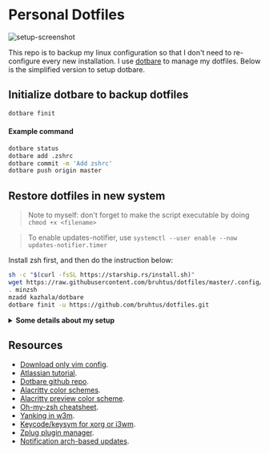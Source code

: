# Personal Dotfiles

![setup-screenshot](https://raw.githubusercontent.com/wiki/bruhtus/dotfiles/arch-linux-setup-sep-2021.png)

This repo is to backup my linux configuration so that I don't need to re-configure every new installation. I use [dotbare](https://github.com/kazhala/dotbare) to manage my dotfiles. Below is the simplified version to setup dotbare.

## Initialize dotbare to backup dotfiles
```sh
dotbare finit
```

#### Example command
```sh
dotbare status
dotbare add .zshrc
dotbare commit -m 'Add zshrc'
dotbare push origin master
```

## Restore dotfiles in new system
> Note to myself: don't forget to make the script executable by doing `chmod +x <filename>`

> To enable updates-notifier, use `systemctl --user enable --now updates-notifier.timer`

Install zsh first, and then do the instruction below:

```sh
sh -c "$(curl -fsSL https://starship.rs/install.sh)"
wget https://raw.githubusercontent.com/bruhtus/dotfiles/master/.config/zsh/minzsh
. minzsh
mzadd kazhala/dotbare
dotbare finit -u https://github.com/bruhtus/dotfiles.git
```

<details>
<summary><strong>Some details about my setup</strong></summary>

Category             | Name
---                  | ---
Operating system     | [Arch linux](https://archlinux.org/)
Window manager       | [i3](https://github.com/i3/i3)
Text editor          | [Vim](https://github.com/vim/vim)<br> [Neovim](https://github.com/neovim/neovim) (no longer using)
Terminal emulator    | [Alacritty](https://github.com/alacritty/alacritty)
Terminal multiplexer | [Tmux](https://github.com/tmux/tmux)
Shell                | [Zsh](https://zsh.sourceforge.io/Doc/Release/index.html) (interactive)<br> [Bash](https://www.gnu.org/software/bash/)
Shell prompt         | [Starship](https://starship.rs/)<br> [Powerlevel10k](https://github.com/romkatv/powerlevel10k) (no longer using)
Shell plugin manager | [Minzsh](https://github.com/bruhtus/dotfiles/blob/master/.config/zsh/minzsh)<br> [Zplug](https://github.com/zplug/zplug) (no longer using)
Package manager      | [Pacman](https://wiki.archlinux.org/title/pacman)<br> [Yay (AUR helper)](https://github.com/Jguer/yay)
Status bar           | [Polybar](https://github.com/polybar/polybar)
Notification daemon  | [Dunst](https://github.com/dunst-project/dunst)
Launcher             | [Rofi](https://github.com/davatorium/rofi)<br> [Dmenu](https://tools.suckless.org/dmenu/)
Compositor           | [Picom](https://github.com/yshui/picom)
File manager         | [Ranger (TUI)](https://github.com/ranger/ranger)<br> [Pcmanfm (GUI)](https://github.com/lxde/pcmanfm)
Video player         | [Mpv](https://mpv.io/)
System monitor       | [Htop](https://github.com/htop-dev/htop)<br> [Bpytop](https://github.com/aristocratos/bpytop)<br> [Gtop](https://github.com/aksakalli/gtop) (no longer using)<br> [Conky](https://github.com/brndnmtthws/conky) (no longer using)
To-do list manager   | [Taskwarrior](https://taskwarrior.org/)
Python venv manager  | [Pyv](https://github.com/bruhtus/pyv)

</details>

## Resources
- [Download only vim config](https://minhaskamal.github.io/DownGit/#/home?url=https://github.com/bruhtus/dotfiles/tree/master/.vim).
- [Atlassian tutorial](https://www.atlassian.com/git/tutorials/dotfiles).
- [Dotbare github repo](https://github.com/kazhala/dotbare).
- [Alacritty color schemes](https://github.com/alacritty/alacritty/wiki/Color-schemes).
- [Alacritty preview color scheme](https://github.com/eendroroy/alacritty-theme).
- [Oh-my-zsh cheatsheet](https://github.com/ohmyzsh/ohmyzsh/wiki/Cheatsheet).
- [Yanking in w3m](https://unix.stackexchange.com/questions/12497/yanking-urls-in-w3m).
- [Keycode/keysym for xorg or i3wm](http://xahlee.info/linux/linux_show_keycode_keysym.html).
- [Zplug plugin manager](https://github.com/zplug/zplug).
- [Notification arch-based updates](https://eang.it/notifications-of-pacman-updates/).
